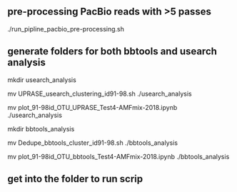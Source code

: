 ## pre-processing PacBio reads with >5 passes
./run_pipline_pacbio_pre-processing.sh 
## generate folders for both bbtools and usearch analysis
mkdir usearch_analysis

mv UPRASE_usearch_clustering_id91-98.sh ./usearch_analysis

mv plot_91-98id_OTU_UPRASE_Test4-AMFmix-2018.ipynb ./usearch_analysis

mkdir bbtools_analysis

mv Dedupe_bbtools_cluster_id91-98.sh ./bbtools_analysis

mv plot_91-98id_OTU_bbtools_Test4-AMFmix-2018.ipynb ./bbtools_analysis

## get into the folder to run scrip

